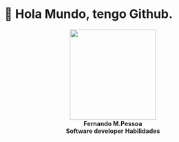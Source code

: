 # :wave: Hola Mundo, tengo Github.

<p align="center">
<img style="display:inline;" src="https://github.com/Ferchupessoadev/Ferchupessoadev/assets/107710139/eb19cedf-2158-40a2-b51d-aec5f898963e" width="200" height="210"/>

<span>
<b style="display:block;">Fernando M.Pessoa</b>
<b>Software developer</b>
<b>Habilidades</b>
</span>
</p>
